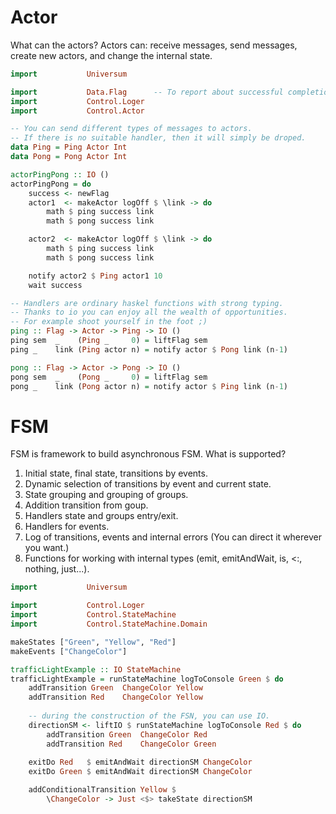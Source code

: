 # Actor
What can the actors? Actors can: receive messages, send messages, create new actors, and change the internal state.

```haskell
import           Universum

import           Data.Flag      -- To report about successful completion.
import           Control.Loger
import           Control.Actor

-- You can send different types of messages to actors.
-- If there is no suitable handler, then it will simply be droped.
data Ping = Ping Actor Int
data Pong = Pong Actor Int

actorPingPong :: IO ()
actorPingPong = do
    success <- newFlag
    actor1  <- makeActor logOff $ \link -> do
        math $ ping success link
        math $ pong success link

    actor2  <- makeActor logOff $ \link -> do
        math $ ping success link
        math $ pong success link

    notify actor2 $ Ping actor1 10
    wait success

-- Handlers are ordinary haskel functions with strong typing.
-- Thanks to io you can enjoy all the wealth of opportunities.
-- For example shoot yourself in the foot ;)
ping :: Flag -> Actor -> Ping -> IO ()
ping sem  _    (Ping _     0) = liftFlag sem
ping _    link (Ping actor n) = notify actor $ Pong link (n-1)

pong :: Flag -> Actor -> Pong -> IO ()
pong sem  _    (Pong _     0) = liftFlag sem
pong _    link (Pong actor n) = notify actor $ Ping link (n-1)

```

# FSM

FSM is framework to build asynchronous FSM. What is supported?

1. Initial state, final state, transitions by events.
2. Dynamic selection of transitions by event and current state. 
3. State grouping and grouping of groups.
4. Addition transition from goup.
5. Handlers state and groups entry/exit.
6. Handlers for events.
7. Log of transitions, events and internal errors (You can direct it wherever you want.)
8. Functions for working with internal types (emit, emitAndWait, is, <:, nothing, just...).

```haskell
import           Universum

import           Control.Loger
import           Control.StateMachine
import           Control.StateMachine.Domain

makeStates ["Green", "Yellow", "Red"]
makeEvents ["ChangeColor"]

trafficLightExample :: IO StateMachine
trafficLightExample = runStateMachine logToConsole Green $ do
    addTransition Green  ChangeColor Yellow
    addTransition Red    ChangeColor Yellow
    
    -- during the construction of the FSN, you can use IO.
    directionSM <- liftIO $ runStateMachine logToConsole Red $ do
        addTransition Green  ChangeColor Red
        addTransition Red    ChangeColor Green
    
    exitDo Red   $ emitAndWait directionSM ChangeColor
    exitDo Green $ emitAndWait directionSM ChangeColor

    addConditionalTransition Yellow $
        \ChangeColor -> Just <$> takeState directionSM
```